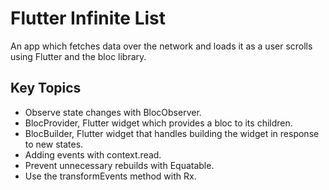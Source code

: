 # Flutter Infinite List

An app which fetches data over the network and loads it as a user scrolls using Flutter and the bloc library.

## Key Topics

- Observe state changes with BlocObserver.
- BlocProvider, Flutter widget which provides a bloc to its children.
- BlocBuilder, Flutter widget that handles building the widget in response to new states.
- Adding events with context.read.
- Prevent unnecessary rebuilds with Equatable.
- Use the transformEvents method with Rx.